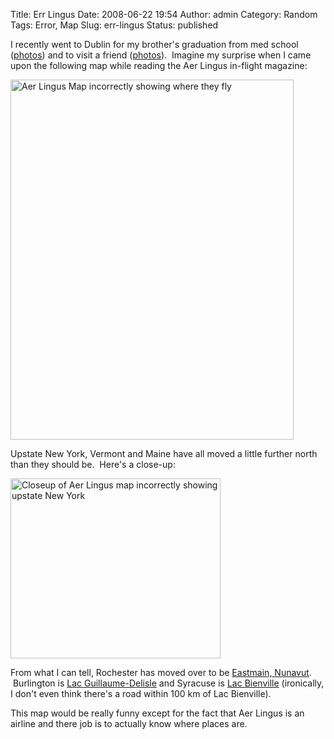 Title: Err Lingus
Date: 2008-06-22 19:54
Author: admin
Category: Random
Tags: Error, Map
Slug: err-lingus
Status: published

I recently went to Dublin for my brother's graduation from med school (<a href="http://gallery.mac.com/lindsayrgwatt#100016&amp;bgcolor=black&amp;view=grid" target="_self" title="Photos of Andrew&#39;s Grad">photos</a>) and to visit a friend (<a href="http://gallery.mac.com/lindsayrgwatt#100023&amp;bgcolor=black&amp;view=grid" target="_self" title="Photos of Dublin">photos</a>).  Imagine my surprise when I came upon the following map while reading the Aer Lingus in-flight magazine:

[<img src="{static}/images/2008/06/aer_lingus_map.jpg" title="Aer Lingus Map" class="aligncenter size-full " width="453" height="576" alt="Aer Lingus Map incorrectly showing where they fly" />]({static}/images/2008/06/aer_lingus_map.jpg)

Upstate New York, Vermont and Maine have all moved a little further north than they should be.  Here's a close-up:

[<img src="{static}/images/2008/06/aer_lingus_map_closeup.jpg" title="Aer Lingus Map Closeup" class="aligncenter size-full " width="336" height="288" alt="Closeup of Aer Lingus map incorrectly showing upstate New York" />]({static}/images/2008/06/aer_lingus_map_closeup.jpg)

From what I can tell, Rochester has moved over to be <a href="http://maps.google.com/?ie=UTF8&amp;ll=52.241677,-78.514824&amp;spn=0.132233,0.244102&amp;t=h&amp;z=12" target="_self" title="Eastmain, Nunavut">Eastmain, Nunavut</a>.  Burlington is <a href="http://maps.google.com/?ie=UTF8&amp;ll=56.287584,-76.203918&amp;spn=0.958856,1.95282&amp;z=9" target="_self" title="Lac Guillaume-Delsisle">Lac Guillaume-Delisle</a> and Syracuse is <a href="http://maps.google.com/?ie=UTF8&amp;ll=55.056349,-73.580933&amp;spn=1.979062,3.90564&amp;z=8" target="_self" title="Lac Bienville">Lac Bienville</a> (ironically, I don't even think there's a road within 100 km of Lac Bienville).

This map would be really funny except for the fact that Aer Lingus is an airline and there job is to actually know where places are.
